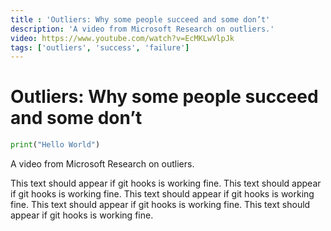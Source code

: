```yaml
---
title : 'Outliers: Why some people succeed and some don’t'
description: 'A video from Microsoft Research on outliers.'
video: https://www.youtube.com/watch?v=EcMKLwVlpJk
tags: ['outliers', 'success', 'failure']
---
```


# Outliers: Why some people succeed and some don’t

```python
print("Hello World")
```
A video from Microsoft Research on outliers.


This text should appear if git hooks is working fine.
This text should appear if git hooks is working fine.
This text should appear if git hooks is working fine.
This text should appear if git hooks is working fine.
This text should appear if git hooks is working fine.
